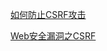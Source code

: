 [如何防止CSRF攻击](https://juejin.im/post/5bc009996fb9a05d0a055192)

[Web安全漏洞之CSRF](https://juejin.im/post/5ba1a800e51d450e8657f5dd)